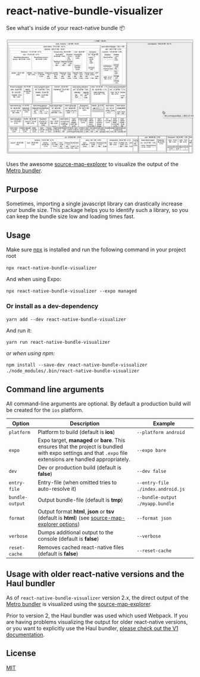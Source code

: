 # react-native-bundle-visualizer

See what's inside of your react-native bundle 📦

![bundle-visualizer-animation](./react-native-bundle-visualizer2.gif)

Uses the awesome [source-map-explorer](https://github.com/danvk/source-map-explorer) to visualize the output of the [Metro bundler](https://github.com/facebook/metro).

## Purpose

Sometimes, importing a single javascript library can drastically increase your bundle size. This package helps you to identify such a library, so you can keep the bundle size low and loading times fast.

## Usage

Make sure [npx](https://github.com/npm/npx) is installed and run the following command in your project root

`npx react-native-bundle-visualizer`

And when using Expo:

`npx react-native-bundle-visualizer --expo managed`

### Or install as a dev-dependency

`yarn add --dev react-native-bundle-visualizer`

And run it:

    yarn run react-native-bundle-visualizer

_or when using npm:_

    npm install --save-dev react-native-bundle-visualizer
    ./node_modules/.bin/react-native-bundle-visualizer

## Command line arguments

All command-line arguments are optional. By default a production build will be created for the `ios` platform.

| Option          | Description                                                                                                                                                   | Example                           |
| --------------- | ------------------------------------------------------------------------------------------------------------------------------------------------------------- | --------------------------------- |
| `platform`      | Platform to build (default is **ios**)                                                                                                                        | `--platform android`              |
| `expo`          | Expo target, **managed** or **bare**. This ensures that the project is bundled with expo settings and that `.expo` file extensions are handled appropriately. | `--expo bare`                     |
| `dev`           | Dev or production build (default is **false**)                                                                                                                | `--dev false`                     |
| `entry-file`    | Entry-file (when omitted tries to auto-resolve it)                                                                                                            | `--entry-file ./index.android.js` |
| `bundle-output` | Output bundle-file (default is **tmp**)                                                                                                                       | `--bundle-output ./myapp.bundle`  |
| `format`        | Output format **html**, **json** or **tsv** (default is **html**) (see [source-map-explorer options](https://github.com/danvk/source-map-explorer#options))   | `--format json`                   |
| `verbose`       | Dumps additional output to the console (default is **false**)                                                                                                 | `--verbose`                       |
| `reset-cache`   | Removes cached react-native files (default is **false**)                                                                                                      | `--reset-cache`                   |

## Usage with older react-native versions and the Haul bundler

As of `react-native-bundle-visualizer` version 2.x, the direct output of the [Metro bundler](https://github.com/facebook/metro) is visualized using the [source-map-explorer](https://github.com/danvk/source-map-explorer).

Prior to version 2, the Haul bundler was used which used Webpack. If you are having problems visualizing the output for older react-native versions, or you want to explicitly use the Haul bundler, [please check out the V1 documentation](https://github.com/IjzerenHein/react-native-bundle-visualizer/tree/v1).

## License

[MIT](./LICENSE.txt)
